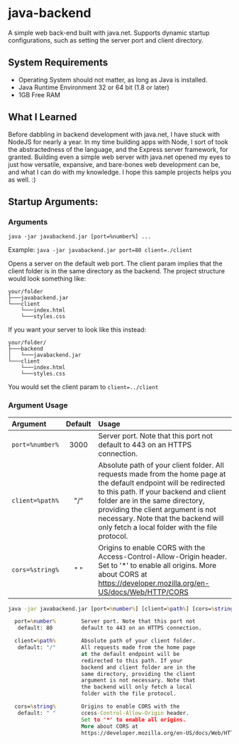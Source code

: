 # java-backend
A simple web back-end built with java.net. Supports dynamic startup configurations,
such as setting the server port and client directory.

## System Requirements
- Operating System should not matter, as long as Java is installed.
- Java Runtime Environment 32 or 64 bit (1.8 or later)
- 1GB Free RAM

## What I Learned
Before dabbling in backend development with java.net, I have stuck with NodeJS
for nearly a year. In my time building apps with Node, I sort of took the
abstractedness of the language, and the Express server framework, for granted.
Building even a simple web server with java.net opened my eyes to just how
versatile, expansive, and bare-bones web development can be, and what I can do
with my knowledge. I hope this sample projects helps you as well. :)

## Startup Arguments:

### Arguments
```
java -jar javabackend.jar [port=%number%] ...
```


Example: `java -jar javabackend.jar port=80 client=./client`

Opens a server on the default web port. The client param
implies that the client folder is in the same directory as
the backend. The project structure would look something like:
```
your/folder
├───javabackend.jar
└───client
    └───index.html
    └───styles.css
```
If you want your server to look like this instead:
```
your/folder/
├───backend
│   └───javabackend.jar
└───client
    └───index.html
    └───styles.css
```
You would set the client param to `client=../client`

### Argument Usage
| Argument | Default | Usage |
| :--- | :---: | :--- |
| `port=%number%` | 3000 | Server port. Note that this port not default to 443 on an HTTPS connection. |
| `client=%path%` | "/" | Absolute path of your client folder. All requests made from the home page at the default endpoint will be redirected to this path. If your backend and client folder are in the same directory, providing the client argument is not necessary. Note that the backend will only fetch a local folder with the file protocol. |
| `cors=%string%` | " " | Origins to enable CORS with the Access-Control-Allow-Origin header. Set to '*' to enable all origins. More about CORS at  https://developer.mozilla.org/en-US/docs/Web/HTTP/CORS |

```cmd
java -jar javabackend.jar [port=%number%] [client=%path%] [cors=%string%]

  port=%number%        Server port. Note that this port not
   default: 80         default to 443 on an HTTPS connection.

  client=%path%        Absolute path of your client folder.
   default: "/"        All requests made from the home page
                       at the default endpoint will be
                       redirected to this path. If your
                       backend and client folder are in the
                       same directory, providing the client
                       argument is not necessary. Note that
                       the backend will only fetch a local
                       folder with the file protocol.

  cors=%string%        Origins to enable CORS with the
   default: " "        ccess-Control-Allow-Origin header.
                       Set to '*' to enable all origins.
                       More about CORS at 
                       https://developer.mozilla.org/en-US/docs/Web/HTTP/CORS
```
